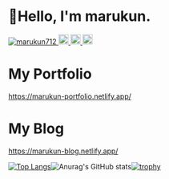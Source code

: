 # 👋Hello, I'm marukun.

<p align="left">
  <a href="https://github.com/marukun712/marukun712/">
    <img src="https://komarev.com/ghpvc/?username=marukun712" alt="marukun712" />
  </a>
  <a href="https://github.com/marukun712">
    <img height="20" src="https://img.shields.io/github/followers/marukun712?label=follow&logo=github&style=flat" />
  </a>
  <a href="http://qiita.com/marukun_">
    <img height="20" src="https://qiita-badge.apiapi.app/s/marukun_/posts.svg" />
  </a>
  <//qiita.com/marukun_">
    <img height="20" src="https://qiita-badge.apiapi.app/s/marukun_/contributions.svg" />
  </a>
</p>
 
# My Portfolio
https://marukun-portfolio.netlify.app/

# My Blog
https://marukun-blog.netlify.app/
  
[![Top Langs](https://github-readme-stats.vercel.app/api/top-langs/?username=anuraghazra)](https://github.com/anuraghazra/github-readme-stats)![Anurag's GitHub stats](https://github-readme-stats.vercel.app/api?username=marukun712&show_icons=true&theme=Gradient)[![trophy](https://github-profile-trophy.vercel.app/?username=marukun712&theme=onedark)](https://github.com/ryo-ma/github-profile-trophy)

